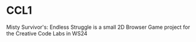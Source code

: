 # CCL1
Misty Survivor's: Endless Struggle is a small 2D Browser Game project for the Creative Code Labs in WS24

